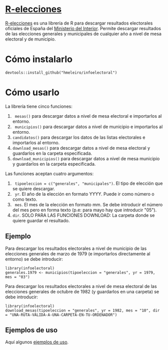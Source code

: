 # [R-elecciones](https://r-elecciones.netlify.com/)

[R-elecciones](https://r-elecciones.netlify.com/) es una librería de R para descargar resultados electorales oficiales de España del [Ministerio del Interior](http://www.infoelectoral.mir.es/infoelectoral/min/). Permite descargar resultados de las elecciones generales y municipales de cualquier año a nivel de mesa electoral y de municipio.


# Cómo instalarlo

```
devtools::install_github("hmeleiro/infoelectoral")
```

# Cómo usarlo

La librería tiene cinco funciones: 

1. ``` mesas()``` para descargar datos a nivel de mesa electoral e importarlos al entorno.
2. ``` municipios()``` para descargar datos a nivel de municipio e importarlos al entorno.
3. ```candidatos()``` para descargar los datos de las listas electorales e importarlos al entorno.
3. ```download_mesas()``` para descargar datos a nivel de mesa electoral y guardarlos en la carpeta especificada.
4. ```download_municipios()``` para descargar datos a nivel de mesa municipio y guardarlos en la carpeta especificada.

Las funciones aceptan cuatro argumentos:

1. ``` tipoeleccion = c("generales", "municipales")```. El tipo de elección que se quiere descargar.
2. ``` yr```. El año de la elección en formato YYYY. Puede ir como número o como texto.
3. ``` mes```. El mes de la elección en formato mm. Se debe introducir el número del mes pero en forma texto (p.e: para mayo hay que introducir "05").
4. ```dir```. SOLO PARA LAS FUNCIONES DOWNLOAD: La carpeta donde se quiere guardar el resultado.

## Ejemplo
Para descargar los resultados electorales a nivel de municipio de las elecciones generales de marzo de 1979 (e importarlos directamente al entorno) se debe introducir:

```
library(infoelectoral)
generales.1979 <- municipios(tipoeleccion = "generales", yr = 1979, mes = "03")

```

Para descargar los resultados electorales a nivel de mesa electoral de las elecciones generales de octubre de 1982 (y guardarlos en una carpeta) se debe introducir:

```
library(infoelectoral)
download_mesas(tipoeleccion = "generales", yr = 1982, mes = "10", dir = "UNA-RUTA-VÁLIDA-A-UNA-CARPETA-EN-TU-ORDENADOR")
```

## Ejemplos de uso

Aquí algunos [ejemplos de uso](https://r-elecciones.netlify.com/posts/).
